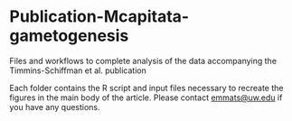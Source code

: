 # Publication-Mcapitata-gametogenesis
Files and workflows to complete analysis of the data accompanying the Timmins-Schiffman et al. publication

Each folder contains the R script and input files necessary to recreate the figures in the main body of the article. Please contact emmats@uw.edu if you have any questions.
